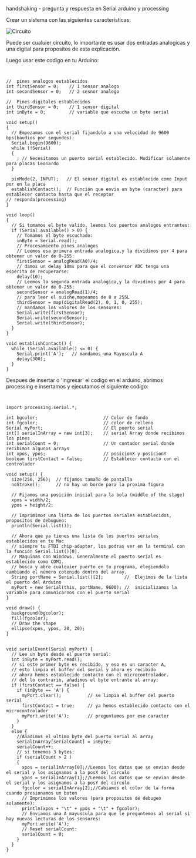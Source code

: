 handshaking - pregunta y respuesta en Serial arduino y processing

Crear un sistema con las siguientes caracteristicas:

![Circuito](http://arduino.cc/en/uploads/Tutorial/SerialCallResponse-circuit3.png)

Puede ser cualuier circuito, lo importante es usar dos entradas analogicas y una digital para propositos de esta explicación.

Luego usar este codigo en tu Arduino:

<pre><code>

//  pines analogos establecidos
int firstSensor = 0;    // 1 sensor analogo
int secondSensor = 0;   // 2 sesnor analogo

//  Pines digitales establecidos
int thirdSensor = 0;    // 1 sensor digital
int inByte = 0;         // variable que escucha un byte serial

void setup()
{
  // Empezamos con el serial fijandolo a una velocidad de 9600  bps(baudios por segundos):
  Serial.begin(9600);
  while (!Serial) 
  {
    ; // Necesitamos un puerto serial establecido. Modificar solamente para placas Leonardo
  }

  pinMode(2, INPUT);   // El sensor digital es establecido como Input por en la placa
  establishContact();  // Función que envia un byte (caracter) para establecer contacto hasta que el receptor                              // responda(processing)
}

void loop()
{
  // Si tomamos el byte valido, leemos los puertos analogos entrantes:
  if (Serial.available() > 0) {
    // Tomamos el byte escuchado:
    inByte = Serial.read();
    // Procesamiento pines analogos
    // Leemos esa primera entrada analogica,y la dividimos por 4 para obtener un valor de 0-255:
    firstSensor = analogRead(A0)/4;
    // damos un delay 10ms para que el conversor ADC tenga una esperita de recuperarse:
    delay(10);
    // Leemos la segunda entrada analogica,y la dividimos por 4 para obtener un valor de 0-255:
    secondSensor = analogRead(1)/4;
    // para leer el suiche,mapeamos de 0 a 255L
    thirdSensor = map(digitalRead(2), 0, 1, 0, 255);  
    // mandamos los valores de los sensores:
    Serial.write(firstSensor);
    Serial.write(secondSensor);
    Serial.write(thirdSensor);               
  }
}

void establishContact() {
  while (Serial.available() <= 0) {
    Serial.print('A');   // mandamos una Mayuscula A
    delay(300);
  }
}
</pre></code>

Despues de insertar o 'ingresar' el codigo en el arduino, abrimos processing e insertamos y ejecutamos el siguiente codigo:

<pre><code>

import processing.serial.*;

int bgcolor;                         // Color de fondo
int fgcolor;                         // color de relleno
Serial myPort;                       // El puerto serial
int[] serialInArray = new int[3];    // serial Array donde recibimos los pines
int serialCount = 0;                 // Un contador serial donde recibimos algunos arrays
int xpos, ypos;                      // posicionX y posicionY
boolean firstContact = false;        // Establecer contacto con el controlador

void setup() {
  size(256, 256);  // fijamos tamaño de pantalla
  noStroke();      // no hay un borde para la proxima figura

  // Fijamos una posición inicial para la bola (middle of the stage)
  xpos = width/2;
  ypos = height/2;

  // Imprimimos una lista de los puertos seriales establecidos, propositos de debugueo:
  println(Serial.list());

  // Ahora que ya tienes una lista de los puertos seriales establecidos en tu Mac
  // siempre tu FTDI chip-adaptor, los podras ver en la terminal con la función Serial.list()[0].
  // Maquinas con Windows, Generalmente el puerto serial es establecido como COM1.
  // busca y abre cualquier puerto en tu programa, elegiendolo cambiando el número cotenido dentro del array.
  String portName = Serial.list()[2];        //  Elejimos de la lista el puerto del Arduino
  myPort = new Serial(this, portName, 9600); //  inicializamos la variable para comunicarnos con el puerto serial
}

void draw() {
  background(bgcolor);
  fill(fgcolor);
  // Draw the shape
  ellipse(xpos, ypos, 20, 20);
}


void serialEvent(Serial myPort) {
  // Lee un byte desde el puerto serial:
  int inByte = myPort.read();
  // si este primer byte es recibido, y eso es un caracter A,
  // esto limpia el buffer del serial y ahora es recibido
  // ahora hemos establecido contacto con el microcontrolador. 
  // del lo contrario, añadimos el byte entrante al array:
  if (firstContact == false) {
    if (inByte == 'A') { 
      myPort.clear();          // se limpia el buffer del puerto serial
      firstContact = true;     // ya hemos establecido contacto con el microcontrolador
      myPort.write('A');       // preguntamos por ese caracter
    } 
  } 
  else {
    //Añadimos el ultimo byte del puerto serial al array
    serialInArray[serialCount] = inByte;
    serialCount++;
    // si tenemos 3 bytes:
    if (serialCount > 2 )
    {
      xpos = serialInArray[0];//Leemos los datos que se envian desde el serial y los asignamos a la posX del circulo
      ypos = serialInArray[1];//Leemos los datos que se envian desde el serial y los asignamos a la posY del circulo
      fgcolor = serialInArray[2];//Cabiamos el color de la forma cuando presionamos un boton    
      // Imprimimos los valores (para propositos de debugeo solamente):
      println(xpos + "\t" + ypos + "\t" + fgcolor);
      // Enviamos una A mayuscula para que le preguntemos al serial si hay nuevas lecturas de los sensores:
      myPort.write('A');
      // Reset serialCount:
      serialCount = 0;
    }
  }
}
</pre></code>



